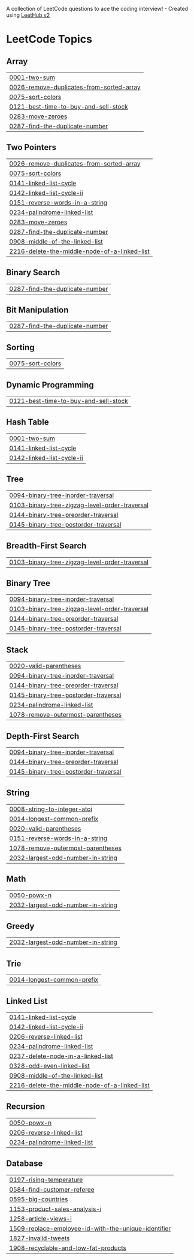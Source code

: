 A collection of LeetCode questions to ace the coding interview! - Created using [LeetHub v2](https://github.com/arunbhardwaj/LeetHub-2.0)
<!---LeetCode Topics Start-->
# LeetCode Topics
## Array
|  |
| ------- |
| [0001-two-sum](https://github.com/BhuvanaNeelisetty/-CrackYourPlacement/tree/master/0001-two-sum) |
| [0026-remove-duplicates-from-sorted-array](https://github.com/BhuvanaNeelisetty/-CrackYourPlacement/tree/master/0026-remove-duplicates-from-sorted-array) |
| [0075-sort-colors](https://github.com/BhuvanaNeelisetty/-CrackYourPlacement/tree/master/0075-sort-colors) |
| [0121-best-time-to-buy-and-sell-stock](https://github.com/BhuvanaNeelisetty/-CrackYourPlacement/tree/master/0121-best-time-to-buy-and-sell-stock) |
| [0283-move-zeroes](https://github.com/BhuvanaNeelisetty/-CrackYourPlacement/tree/master/0283-move-zeroes) |
| [0287-find-the-duplicate-number](https://github.com/BhuvanaNeelisetty/-CrackYourPlacement/tree/master/0287-find-the-duplicate-number) |
## Two Pointers
|  |
| ------- |
| [0026-remove-duplicates-from-sorted-array](https://github.com/BhuvanaNeelisetty/-CrackYourPlacement/tree/master/0026-remove-duplicates-from-sorted-array) |
| [0075-sort-colors](https://github.com/BhuvanaNeelisetty/-CrackYourPlacement/tree/master/0075-sort-colors) |
| [0141-linked-list-cycle](https://github.com/BhuvanaNeelisetty/-CrackYourPlacement/tree/master/0141-linked-list-cycle) |
| [0142-linked-list-cycle-ii](https://github.com/BhuvanaNeelisetty/-CrackYourPlacement/tree/master/0142-linked-list-cycle-ii) |
| [0151-reverse-words-in-a-string](https://github.com/BhuvanaNeelisetty/-CrackYourPlacement/tree/master/0151-reverse-words-in-a-string) |
| [0234-palindrome-linked-list](https://github.com/BhuvanaNeelisetty/-CrackYourPlacement/tree/master/0234-palindrome-linked-list) |
| [0283-move-zeroes](https://github.com/BhuvanaNeelisetty/-CrackYourPlacement/tree/master/0283-move-zeroes) |
| [0287-find-the-duplicate-number](https://github.com/BhuvanaNeelisetty/-CrackYourPlacement/tree/master/0287-find-the-duplicate-number) |
| [0908-middle-of-the-linked-list](https://github.com/BhuvanaNeelisetty/-CrackYourPlacement/tree/master/0908-middle-of-the-linked-list) |
| [2216-delete-the-middle-node-of-a-linked-list](https://github.com/BhuvanaNeelisetty/-CrackYourPlacement/tree/master/2216-delete-the-middle-node-of-a-linked-list) |
## Binary Search
|  |
| ------- |
| [0287-find-the-duplicate-number](https://github.com/BhuvanaNeelisetty/-CrackYourPlacement/tree/master/0287-find-the-duplicate-number) |
## Bit Manipulation
|  |
| ------- |
| [0287-find-the-duplicate-number](https://github.com/BhuvanaNeelisetty/-CrackYourPlacement/tree/master/0287-find-the-duplicate-number) |
## Sorting
|  |
| ------- |
| [0075-sort-colors](https://github.com/BhuvanaNeelisetty/-CrackYourPlacement/tree/master/0075-sort-colors) |
## Dynamic Programming
|  |
| ------- |
| [0121-best-time-to-buy-and-sell-stock](https://github.com/BhuvanaNeelisetty/-CrackYourPlacement/tree/master/0121-best-time-to-buy-and-sell-stock) |
## Hash Table
|  |
| ------- |
| [0001-two-sum](https://github.com/BhuvanaNeelisetty/-CrackYourPlacement/tree/master/0001-two-sum) |
| [0141-linked-list-cycle](https://github.com/BhuvanaNeelisetty/-CrackYourPlacement/tree/master/0141-linked-list-cycle) |
| [0142-linked-list-cycle-ii](https://github.com/BhuvanaNeelisetty/-CrackYourPlacement/tree/master/0142-linked-list-cycle-ii) |
## Tree
|  |
| ------- |
| [0094-binary-tree-inorder-traversal](https://github.com/BhuvanaNeelisetty/-CrackYourPlacement/tree/master/0094-binary-tree-inorder-traversal) |
| [0103-binary-tree-zigzag-level-order-traversal](https://github.com/BhuvanaNeelisetty/-CrackYourPlacement/tree/master/0103-binary-tree-zigzag-level-order-traversal) |
| [0144-binary-tree-preorder-traversal](https://github.com/BhuvanaNeelisetty/-CrackYourPlacement/tree/master/0144-binary-tree-preorder-traversal) |
| [0145-binary-tree-postorder-traversal](https://github.com/BhuvanaNeelisetty/-CrackYourPlacement/tree/master/0145-binary-tree-postorder-traversal) |
## Breadth-First Search
|  |
| ------- |
| [0103-binary-tree-zigzag-level-order-traversal](https://github.com/BhuvanaNeelisetty/-CrackYourPlacement/tree/master/0103-binary-tree-zigzag-level-order-traversal) |
## Binary Tree
|  |
| ------- |
| [0094-binary-tree-inorder-traversal](https://github.com/BhuvanaNeelisetty/-CrackYourPlacement/tree/master/0094-binary-tree-inorder-traversal) |
| [0103-binary-tree-zigzag-level-order-traversal](https://github.com/BhuvanaNeelisetty/-CrackYourPlacement/tree/master/0103-binary-tree-zigzag-level-order-traversal) |
| [0144-binary-tree-preorder-traversal](https://github.com/BhuvanaNeelisetty/-CrackYourPlacement/tree/master/0144-binary-tree-preorder-traversal) |
| [0145-binary-tree-postorder-traversal](https://github.com/BhuvanaNeelisetty/-CrackYourPlacement/tree/master/0145-binary-tree-postorder-traversal) |
## Stack
|  |
| ------- |
| [0020-valid-parentheses](https://github.com/BhuvanaNeelisetty/-CrackYourPlacement/tree/master/0020-valid-parentheses) |
| [0094-binary-tree-inorder-traversal](https://github.com/BhuvanaNeelisetty/-CrackYourPlacement/tree/master/0094-binary-tree-inorder-traversal) |
| [0144-binary-tree-preorder-traversal](https://github.com/BhuvanaNeelisetty/-CrackYourPlacement/tree/master/0144-binary-tree-preorder-traversal) |
| [0145-binary-tree-postorder-traversal](https://github.com/BhuvanaNeelisetty/-CrackYourPlacement/tree/master/0145-binary-tree-postorder-traversal) |
| [0234-palindrome-linked-list](https://github.com/BhuvanaNeelisetty/-CrackYourPlacement/tree/master/0234-palindrome-linked-list) |
| [1078-remove-outermost-parentheses](https://github.com/BhuvanaNeelisetty/-CrackYourPlacement/tree/master/1078-remove-outermost-parentheses) |
## Depth-First Search
|  |
| ------- |
| [0094-binary-tree-inorder-traversal](https://github.com/BhuvanaNeelisetty/-CrackYourPlacement/tree/master/0094-binary-tree-inorder-traversal) |
| [0144-binary-tree-preorder-traversal](https://github.com/BhuvanaNeelisetty/-CrackYourPlacement/tree/master/0144-binary-tree-preorder-traversal) |
| [0145-binary-tree-postorder-traversal](https://github.com/BhuvanaNeelisetty/-CrackYourPlacement/tree/master/0145-binary-tree-postorder-traversal) |
## String
|  |
| ------- |
| [0008-string-to-integer-atoi](https://github.com/BhuvanaNeelisetty/-CrackYourPlacement/tree/master/0008-string-to-integer-atoi) |
| [0014-longest-common-prefix](https://github.com/BhuvanaNeelisetty/-CrackYourPlacement/tree/master/0014-longest-common-prefix) |
| [0020-valid-parentheses](https://github.com/BhuvanaNeelisetty/-CrackYourPlacement/tree/master/0020-valid-parentheses) |
| [0151-reverse-words-in-a-string](https://github.com/BhuvanaNeelisetty/-CrackYourPlacement/tree/master/0151-reverse-words-in-a-string) |
| [1078-remove-outermost-parentheses](https://github.com/BhuvanaNeelisetty/-CrackYourPlacement/tree/master/1078-remove-outermost-parentheses) |
| [2032-largest-odd-number-in-string](https://github.com/BhuvanaNeelisetty/-CrackYourPlacement/tree/master/2032-largest-odd-number-in-string) |
## Math
|  |
| ------- |
| [0050-powx-n](https://github.com/BhuvanaNeelisetty/-CrackYourPlacement/tree/master/0050-powx-n) |
| [2032-largest-odd-number-in-string](https://github.com/BhuvanaNeelisetty/-CrackYourPlacement/tree/master/2032-largest-odd-number-in-string) |
## Greedy
|  |
| ------- |
| [2032-largest-odd-number-in-string](https://github.com/BhuvanaNeelisetty/-CrackYourPlacement/tree/master/2032-largest-odd-number-in-string) |
## Trie
|  |
| ------- |
| [0014-longest-common-prefix](https://github.com/BhuvanaNeelisetty/-CrackYourPlacement/tree/master/0014-longest-common-prefix) |
## Linked List
|  |
| ------- |
| [0141-linked-list-cycle](https://github.com/BhuvanaNeelisetty/-CrackYourPlacement/tree/master/0141-linked-list-cycle) |
| [0142-linked-list-cycle-ii](https://github.com/BhuvanaNeelisetty/-CrackYourPlacement/tree/master/0142-linked-list-cycle-ii) |
| [0206-reverse-linked-list](https://github.com/BhuvanaNeelisetty/-CrackYourPlacement/tree/master/0206-reverse-linked-list) |
| [0234-palindrome-linked-list](https://github.com/BhuvanaNeelisetty/-CrackYourPlacement/tree/master/0234-palindrome-linked-list) |
| [0237-delete-node-in-a-linked-list](https://github.com/BhuvanaNeelisetty/-CrackYourPlacement/tree/master/0237-delete-node-in-a-linked-list) |
| [0328-odd-even-linked-list](https://github.com/BhuvanaNeelisetty/-CrackYourPlacement/tree/master/0328-odd-even-linked-list) |
| [0908-middle-of-the-linked-list](https://github.com/BhuvanaNeelisetty/-CrackYourPlacement/tree/master/0908-middle-of-the-linked-list) |
| [2216-delete-the-middle-node-of-a-linked-list](https://github.com/BhuvanaNeelisetty/-CrackYourPlacement/tree/master/2216-delete-the-middle-node-of-a-linked-list) |
## Recursion
|  |
| ------- |
| [0050-powx-n](https://github.com/BhuvanaNeelisetty/-CrackYourPlacement/tree/master/0050-powx-n) |
| [0206-reverse-linked-list](https://github.com/BhuvanaNeelisetty/-CrackYourPlacement/tree/master/0206-reverse-linked-list) |
| [0234-palindrome-linked-list](https://github.com/BhuvanaNeelisetty/-CrackYourPlacement/tree/master/0234-palindrome-linked-list) |
## Database
|  |
| ------- |
| [0197-rising-temperature](https://github.com/BhuvanaNeelisetty/-CrackYourPlacement/tree/master/0197-rising-temperature) |
| [0584-find-customer-referee](https://github.com/BhuvanaNeelisetty/-CrackYourPlacement/tree/master/0584-find-customer-referee) |
| [0595-big-countries](https://github.com/BhuvanaNeelisetty/-CrackYourPlacement/tree/master/0595-big-countries) |
| [1153-product-sales-analysis-i](https://github.com/BhuvanaNeelisetty/-CrackYourPlacement/tree/master/1153-product-sales-analysis-i) |
| [1258-article-views-i](https://github.com/BhuvanaNeelisetty/-CrackYourPlacement/tree/master/1258-article-views-i) |
| [1509-replace-employee-id-with-the-unique-identifier](https://github.com/BhuvanaNeelisetty/-CrackYourPlacement/tree/master/1509-replace-employee-id-with-the-unique-identifier) |
| [1827-invalid-tweets](https://github.com/BhuvanaNeelisetty/-CrackYourPlacement/tree/master/1827-invalid-tweets) |
| [1908-recyclable-and-low-fat-products](https://github.com/BhuvanaNeelisetty/-CrackYourPlacement/tree/master/1908-recyclable-and-low-fat-products) |
<!---LeetCode Topics End-->